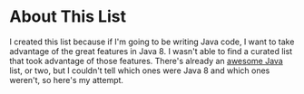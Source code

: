 # About This List

I created this list because if I'm going to be writing Java code, I want to take advantage of the great features in Java 8. I wasn't able to find a curated list that took advantage of those features. There's already an [awesome Java](https://github.com/akullpp/awesome-java) list, or two, but I couldn't tell which ones were Java 8 and which ones weren't, so here's my attempt.
